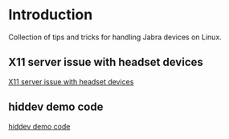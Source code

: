 # Introduction
Collection of tips and tricks for handling Jabra devices on Linux.

## X11 server issue with headset devices
[X11 server issue with headset devices](https://github.com/gnaudio/linux-info/wiki/X11-server-issue-with-headset-devices)

## hiddev demo code
[hiddev demo code](https://github.com/gnaudio/linux-info/wiki/hiddev-demo-code)
